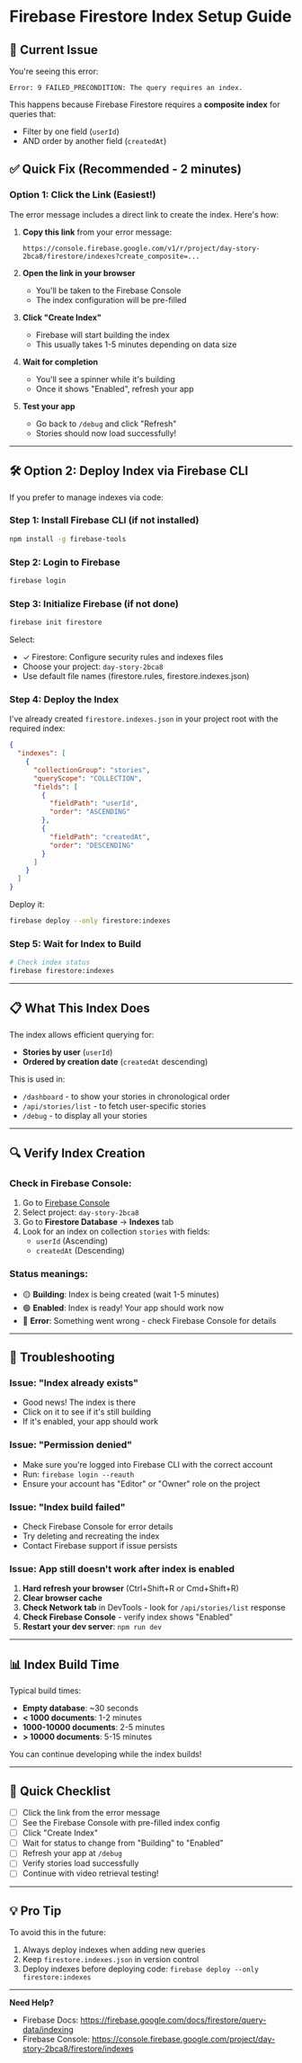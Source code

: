 # Firebase Firestore Index Setup Guide

## 🔴 Current Issue
You're seeing this error:
```
Error: 9 FAILED_PRECONDITION: The query requires an index.
```

This happens because Firebase Firestore requires a **composite index** for queries that:
- Filter by one field (`userId`)
- AND order by another field (`createdAt`)

## ✅ Quick Fix (Recommended - 2 minutes)

### Option 1: Click the Link (Easiest!)

The error message includes a direct link to create the index. Here's how:

1. **Copy this link** from your error message:
   ```
   https://console.firebase.google.com/v1/r/project/day-story-2bca8/firestore/indexes?create_composite=...
   ```

2. **Open the link in your browser**
   - You'll be taken to the Firebase Console
   - The index configuration will be pre-filled

3. **Click "Create Index"**
   - Firebase will start building the index
   - This usually takes 1-5 minutes depending on data size

4. **Wait for completion**
   - You'll see a spinner while it's building
   - Once it shows "Enabled", refresh your app

5. **Test your app**
   - Go back to `/debug` and click "Refresh"
   - Stories should now load successfully!

---

## 🛠 Option 2: Deploy Index via Firebase CLI

If you prefer to manage indexes via code:

### Step 1: Install Firebase CLI (if not installed)
```bash
npm install -g firebase-tools
```

### Step 2: Login to Firebase
```bash
firebase login
```

### Step 3: Initialize Firebase (if not done)
```bash
firebase init firestore
```
Select:
- ✓ Firestore: Configure security rules and indexes files
- Choose your project: `day-story-2bca8`
- Use default file names (firestore.rules, firestore.indexes.json)

### Step 4: Deploy the Index
I've already created `firestore.indexes.json` in your project root with the required index:

```json
{
  "indexes": [
    {
      "collectionGroup": "stories",
      "queryScope": "COLLECTION",
      "fields": [
        {
          "fieldPath": "userId",
          "order": "ASCENDING"
        },
        {
          "fieldPath": "createdAt",
          "order": "DESCENDING"
        }
      ]
    }
  ]
}
```

Deploy it:
```bash
firebase deploy --only firestore:indexes
```

### Step 5: Wait for Index to Build
```bash
# Check index status
firebase firestore:indexes
```

---

## 📋 What This Index Does

The index allows efficient querying for:
- **Stories by user** (`userId`)
- **Ordered by creation date** (`createdAt` descending)

This is used in:
- `/dashboard` - to show your stories in chronological order
- `/api/stories/list` - to fetch user-specific stories
- `/debug` - to display all your stories

---

## 🔍 Verify Index Creation

### Check in Firebase Console:
1. Go to [Firebase Console](https://console.firebase.google.com/)
2. Select project: `day-story-2bca8`
3. Go to **Firestore Database** → **Indexes** tab
4. Look for an index on collection `stories` with fields:
   - `userId` (Ascending)
   - `createdAt` (Descending)

### Status meanings:
- 🟡 **Building**: Index is being created (wait 1-5 minutes)
- 🟢 **Enabled**: Index is ready! Your app should work now
- 🔴 **Error**: Something went wrong - check Firebase Console for details

---

## 🚨 Troubleshooting

### Issue: "Index already exists"
- Good news! The index is there
- Click on it to see if it's still building
- If it's enabled, your app should work

### Issue: "Permission denied"
- Make sure you're logged into Firebase CLI with the correct account
- Run: `firebase login --reauth`
- Ensure your account has "Editor" or "Owner" role on the project

### Issue: "Index build failed"
- Check Firebase Console for error details
- Try deleting and recreating the index
- Contact Firebase support if issue persists

### Issue: App still doesn't work after index is enabled
1. **Hard refresh your browser** (Ctrl+Shift+R or Cmd+Shift+R)
2. **Clear browser cache**
3. **Check Network tab** in DevTools - look for `/api/stories/list` response
4. **Check Firebase Console** - verify index shows "Enabled"
5. **Restart your dev server**: `npm run dev`

---

## 📊 Index Build Time

Typical build times:
- **Empty database**: ~30 seconds
- **< 1000 documents**: 1-2 minutes
- **1000-10000 documents**: 2-5 minutes
- **> 10000 documents**: 5-15 minutes

You can continue developing while the index builds!

---

## 🎯 Quick Checklist

- [ ] Click the link from the error message
- [ ] See the Firebase Console with pre-filled index config
- [ ] Click "Create Index"
- [ ] Wait for status to change from "Building" to "Enabled"
- [ ] Refresh your app at `/debug`
- [ ] Verify stories load successfully
- [ ] Continue with video retrieval testing!

---

## 💡 Pro Tip

To avoid this in the future:
1. Always deploy indexes when adding new queries
2. Keep `firestore.indexes.json` in version control
3. Deploy indexes before deploying code: `firebase deploy --only firestore:indexes`

---

**Need Help?**
- Firebase Docs: https://firebase.google.com/docs/firestore/query-data/indexing
- Firebase Console: https://console.firebase.google.com/project/day-story-2bca8/firestore/indexes
